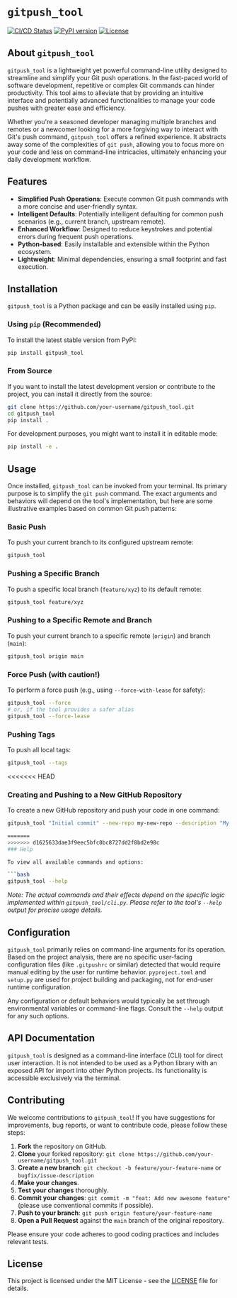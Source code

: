 # `gitpush_tool`

[![CI/CD Status](https://github.com/your-username/gitpush_tool/actions/workflows/main.yml/badge.svg)](https://github.com/your-username/gitpush_tool/actions/workflows/main.yml)
[![PyPI version](https://badge.fury.io/py/gitpush_tool.svg)](https://pypi.org/project/gitpush_tool/)
[![License](https://img.shields.io/badge/License-MIT-blue.svg)](LICENSE)

## About `gitpush_tool`

`gitpush_tool` is a lightweight yet powerful command-line utility designed to streamline and simplify your Git push operations. In the fast-paced world of software development, repetitive or complex Git commands can hinder productivity. This tool aims to alleviate that by providing an intuitive interface and potentially advanced functionalities to manage your code pushes with greater ease and efficiency.

Whether you're a seasoned developer managing multiple branches and remotes or a newcomer looking for a more forgiving way to interact with Git's push command, `gitpush_tool` offers a refined experience. It abstracts away some of the complexities of `git push`, allowing you to focus more on your code and less on command-line intricacies, ultimately enhancing your daily development workflow.

## Features

*   **Simplified Push Operations**: Execute common Git push commands with a more concise and user-friendly syntax.
*   **Intelligent Defaults**: Potentially intelligent defaulting for common push scenarios (e.g., current branch, upstream remote).
*   **Enhanced Workflow**: Designed to reduce keystrokes and potential errors during frequent push operations.
*   **Python-based**: Easily installable and extensible within the Python ecosystem.
*   **Lightweight**: Minimal dependencies, ensuring a small footprint and fast execution.

## Installation

`gitpush_tool` is a Python package and can be easily installed using `pip`.

### Using `pip` (Recommended)

To install the latest stable version from PyPI:

```bash
pip install gitpush_tool
```

### From Source

If you want to install the latest development version or contribute to the project, you can install it directly from the source:

```bash
git clone https://github.com/your-username/gitpush_tool.git
cd gitpush_tool
pip install .
```

For development purposes, you might want to install it in editable mode:

```bash
pip install -e .
```

## Usage

Once installed, `gitpush_tool` can be invoked from your terminal. Its primary purpose is to simplify the `git push` command. The exact arguments and behaviors will depend on the tool's implementation, but here are some illustrative examples based on common Git push patterns:

### Basic Push

To push your current branch to its configured upstream remote:

```bash
gitpush_tool
```

### Pushing a Specific Branch

To push a specific local branch (`feature/xyz`) to its default remote:

```bash
gitpush_tool feature/xyz
```

### Pushing to a Specific Remote and Branch

To push your current branch to a specific remote (`origin`) and branch (`main`):

```bash
gitpush_tool origin main
```

### Force Push (with caution!)

To perform a force push (e.g., using `--force-with-lease` for safety):

```bash
gitpush_tool --force
# or, if the tool provides a safer alias
gitpush_tool --force-lease
```

### Pushing Tags

To push all local tags:

```bash
gitpush_tool --tags
```

<<<<<<< HEAD
### Creating and Pushing to a New GitHub Repository

To create a new GitHub repository and push your code in one command:

```bash
gitpush_tool "Initial commit" --new-repo my-new-repo --description "My awesome project"

=======
>>>>>>> d1625633dae3f9eec5bfc0bc8727dd2f8bd2e98c
### Help

To view all available commands and options:

```bash
gitpush_tool --help
```

*Note: The actual commands and their effects depend on the specific logic implemented within `gitpush_tool/cli.py`. Please refer to the tool's `--help` output for precise usage details.*

## Configuration

`gitpush_tool` primarily relies on command-line arguments for its operation. Based on the project analysis, there are no specific user-facing configuration files (like `.gitpushrc` or similar) detected that would require manual editing by the user for runtime behavior. `pyproject.toml` and `setup.py` are used for project building and packaging, not for end-user runtime configuration.

Any configuration or default behaviors would typically be set through environmental variables or command-line flags. Consult the `--help` output for any such options.

## API Documentation

`gitpush_tool` is designed as a command-line interface (CLI) tool for direct user interaction. It is not intended to be used as a Python library with an exposed API for import into other Python projects. Its functionality is accessible exclusively via the terminal.

## Contributing

We welcome contributions to `gitpush_tool`! If you have suggestions for improvements, bug reports, or want to contribute code, please follow these steps:

1.  **Fork** the repository on GitHub.
2.  **Clone** your forked repository: `git clone https://github.com/your-username/gitpush_tool.git`
3.  **Create a new branch**: `git checkout -b feature/your-feature-name` or `bugfix/issue-description`
4.  **Make your changes**.
5.  **Test your changes** thoroughly.
6.  **Commit your changes**: `git commit -m "feat: Add new awesome feature"` (please use conventional commits if possible).
7.  **Push to your branch**: `git push origin feature/your-feature-name`
8.  **Open a Pull Request** against the `main` branch of the original repository.

Please ensure your code adheres to good coding practices and includes relevant tests.

## License

This project is licensed under the MIT License - see the [LICENSE](LICENSE) file for details.